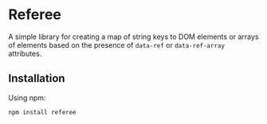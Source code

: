 # Referee

A simple library for creating a map of string keys to DOM elements or arrays of elements based on the presence of `data-ref` or `data-ref-array` attributes.

## Installation

Using npm:
```bash
npm install referee
```

